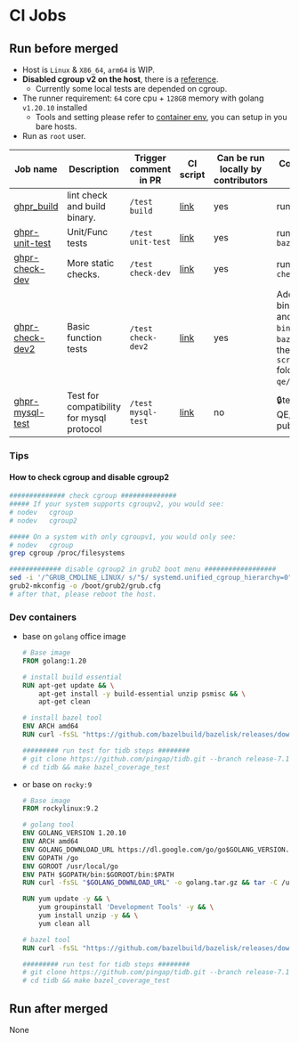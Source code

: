 CI Jobs
===

## Run before merged

- Host is `Linux` & `X86_64`, `arm64` is WIP.
- **Disabled cgroup v2 on the host**, there is a [reference](#how-to-check-cgroup-and-disable-cgroup2).
  - Currently some local tests are depended on cgroup.
- The runner requirement: `64` core cpu + `128GB` memory with golang `v1.20.10` installed
  - Tools and setting please refer to [container env](#dev-containers), you can setup in you bare hosts.
- Run as `root` user.
 
| Job name                                                                 | Description                               | Trigger comment in PR | CI script                                                          | Can be run locally by contributors | Core Instructions to run locally                                                                                                                                                                                                                                                                    |
| ------------------------------------------------------------------------ | ----------------------------------------- | --------------------- | ------------------------------------------------------------------ | ---------------------------------- | --------------------------------------------------------------------------------------------------------------------------------------------------------------------------------------------------------------------------------------------------------------------------------------------------- |
| [ghpr_build](/jobs/pingcap/tidb/release-7.1/ghpr_build.groovy)           | lint check and build binary.              | `/test build`         | [link](/pipelines/pingcap/tidb/release-7.1/ghpr_build.groovy)      | yes                                | run `make bazel_build`                                                                                                                                                                                                                                                                              |
| [ghpr-unit-test](/jobs/pingcap/tidb/release-7.1/ghpr_unit_test.groovy)   | Unit/Func tests                           | `/test unit-test`     | [link](/pipelines/pingcap/tidb/release-7.1/ghpr_unit_test.groovy)  | yes                                | run `make bazel_coverage_test`                                                                                                                                                                                                                                                                      | yes |
| [ghpr-check-dev](/jobs/pingcap/tidb/release-7.1/ghpr_check.groovy)       | More static checks.                       | `/test check-dev`     | [link](/pipelines/pingcap/tidb/release-7.1/ghpr_check.groovy)      | yes                                | run `make gogenerate check explaintest`                                                                                                                                                                                                                                                             |
| [ghpr-check-dev2](/jobs/pingcap/tidb/release-7.1/ghpr_check2.groovy)     | Basic function tests                      | `/test check-dev2`    | [link](/pipelines/pingcap/tidb/release-7.1/ghpr_check2.groovy)     | yes                                | Add component binaries `tikv-server` and `pd-server` to the `bin/` dir after `make bazel_build`, then run the scripts in `scripts/pingcap/tidb` folder of  `pingcap-qe/ci` repo, [detail](https://github.com/PingCAP-QE/ci/blob/main/pipelines/pingcap/tidb/release-7.1/ghpr_check2.groovy#L79-L86) |
| [ghpr-mysql-test](/jobs/pingcap/tidb/release-7.1/ghpr_mysql_test.groovy) | Test for compatibility for mysql protocol | `/test mysql-test`    | [link](/pipelines/pingcap/tidb/release-7.1/ghpr_mysql_test.groovy) | no                                 | 🔒test repo(PingCAP-QE/tidb-test) not public                                                                                                                                                                                                                                                            |


### Tips

#### How to check cgroup and disable cgroup2

```bash
############## check cgroup ##############
##### If your system supports cgroupv2, you would see:
# nodev   cgroup
# nodev   cgroup2

##### On a system with only cgroupv1, you would only see:
# nodev   cgroup
grep cgroup /proc/filesystems

############# disable cgroup2 in grub2 boot menu ################## 
sed -i '/^GRUB_CMDLINE_LINUX/ s/"$/ systemd.unified_cgroup_hierarchy=0"/' /etc/default/grub
grub2-mkconfig -o /boot/grub2/grub.cfg
# after that, please reboot the host.
```

### Dev containers

- base on `golang` office image
    ```Dockerfile
    # Base image
    FROM golang:1.20

    # install build essential
    RUN apt-get update && \
        apt-get install -y build-essential unzip psmisc && \
        apt-get clean

    # install bazel tool
    ENV ARCH amd64    
    RUN curl -fsSL "https://github.com/bazelbuild/bazelisk/releases/download/v1.16.0/bazelisk-linux-${ARCH}" -o /usr/local/bin/bazel && chmod +x /usr/local/bin/bazel

    ######### run test for tidb steps ########
    # git clone https://github.com/pingap/tidb.git --branch release-7.1
    # cd tidb && make bazel_coverage_test
    ```
- or base on `rocky:9`
    ```Dockerfile
    # Base image
    FROM rockylinux:9.2

    # golang tool
    ENV GOLANG_VERSION 1.20.10
    ENV ARCH amd64
    ENV GOLANG_DOWNLOAD_URL https://dl.google.com/go/go$GOLANG_VERSION.linux-$ARCH.tar.gz
    ENV GOPATH /go
    ENV GOROOT /usr/local/go
    ENV PATH $GOPATH/bin:$GOROOT/bin:$PATH
    RUN curl -fsSL "$GOLANG_DOWNLOAD_URL" -o golang.tar.gz && tar -C /usr/local -xzf golang.tar.gz && rm golang.tar.gz    

    RUN yum update -y && \
        yum groupinstall 'Development Tools' -y && \
        yum install unzip -y && \
        yum clean all        

    # bazel tool
    RUN curl -fsSL "https://github.com/bazelbuild/bazelisk/releases/download/v1.16.0/bazelisk-linux-${ARCH}" -o /usr/local/bin/bazel && chmod +x /usr/local/bin/bazel

    ######### run test for tidb steps ########
    # git clone https://github.com/pingap/tidb.git --branch release-7.1
    # cd tidb && make bazel_coverage_test
    ```

## Run after merged

None

